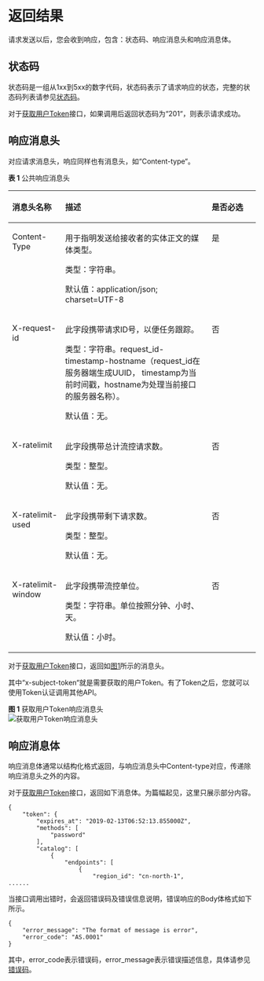# 返回结果<a name="modelarts_03_0003"></a>

请求发送以后，您会收到响应，包含：状态码、响应消息头和响应消息体。

## 状态码<a name="zh-cn_topic_0170917209_zh-cn_topic_0168405765_section968114282311"></a>

状态码是一组从1xx到5xx的数字代码，状态码表示了请求响应的状态，完整的状态码列表请参见[状态码](状态码.md)。

对于[获取用户Token](https://support.huaweicloud.com/zh-cn/api-iam/iam_30_0001.html)接口，如果调用后返回状态码为“201“，则表示请求成功。

## 响应消息头<a name="zh-cn_topic_0170917209_zh-cn_topic_0168405765_section7804143005810"></a>

对应请求消息头，响应同样也有消息头，如“Content-type“。

**表 1**  公共响应消息头

<a name="table14216843"></a>
<table><thead align="left"><tr id="row62973985"><th class="cellrowborder" valign="top" width="21.43%" id="mcps1.2.4.1.1"><p id="p619185"><a name="p619185"></a><a name="p619185"></a>消息头名称</p>
</th>
<th class="cellrowborder" valign="top" width="59.18%" id="mcps1.2.4.1.2"><p id="p48733195"><a name="p48733195"></a><a name="p48733195"></a>描述</p>
</th>
<th class="cellrowborder" valign="top" width="19.39%" id="mcps1.2.4.1.3"><p id="p25910100"><a name="p25910100"></a><a name="p25910100"></a>是否必选</p>
</th>
</tr>
</thead>
<tbody><tr id="row30872424"><td class="cellrowborder" valign="top" width="21.43%" headers="mcps1.2.4.1.1 "><p id="p17638454"><a name="p17638454"></a><a name="p17638454"></a>Content-Type</p>
</td>
<td class="cellrowborder" valign="top" width="59.18%" headers="mcps1.2.4.1.2 "><p id="p8511342153715"><a name="p8511342153715"></a><a name="p8511342153715"></a>用于指明发送给接收者的实体正文的媒体类型。</p>
<p id="p19428680"><a name="p19428680"></a><a name="p19428680"></a>类型：字符串。</p>
<p id="p40640399"><a name="p40640399"></a><a name="p40640399"></a>默认值：application/json; charset=UTF-8</p>
</td>
<td class="cellrowborder" valign="top" width="19.39%" headers="mcps1.2.4.1.3 "><p id="p3537986"><a name="p3537986"></a><a name="p3537986"></a>是</p>
</td>
</tr>
<tr id="row31841882"><td class="cellrowborder" valign="top" width="21.43%" headers="mcps1.2.4.1.1 "><p id="p29055658"><a name="p29055658"></a><a name="p29055658"></a>X-request-id</p>
</td>
<td class="cellrowborder" valign="top" width="59.18%" headers="mcps1.2.4.1.2 "><p id="p1697874723710"><a name="p1697874723710"></a><a name="p1697874723710"></a>此字段携带请求ID号，以便任务跟踪。</p>
<p id="p1855111243715"><a name="p1855111243715"></a><a name="p1855111243715"></a>类型：字符串。request_id-timestamp-hostname（request_id在服务器端生成UUID， timestamp为当前时间戳，hostname为处理当前接口的服务器名称）。</p>
<p id="p45000031"><a name="p45000031"></a><a name="p45000031"></a>默认值：无。</p>
</td>
<td class="cellrowborder" valign="top" width="19.39%" headers="mcps1.2.4.1.3 "><p id="p21123860"><a name="p21123860"></a><a name="p21123860"></a>否</p>
</td>
</tr>
<tr id="row55897013"><td class="cellrowborder" valign="top" width="21.43%" headers="mcps1.2.4.1.1 "><p id="p31364244"><a name="p31364244"></a><a name="p31364244"></a>X-ratelimit</p>
</td>
<td class="cellrowborder" valign="top" width="59.18%" headers="mcps1.2.4.1.2 "><p id="p57475868"><a name="p57475868"></a><a name="p57475868"></a>此字段携带总计流控请求数。</p>
<p id="p47520766"><a name="p47520766"></a><a name="p47520766"></a>类型：整型。</p>
<p id="p25033716"><a name="p25033716"></a><a name="p25033716"></a>默认值：无。</p>
</td>
<td class="cellrowborder" valign="top" width="19.39%" headers="mcps1.2.4.1.3 "><p id="p14465092"><a name="p14465092"></a><a name="p14465092"></a>否</p>
</td>
</tr>
<tr id="row63076969"><td class="cellrowborder" valign="top" width="21.43%" headers="mcps1.2.4.1.1 "><p id="p8960865"><a name="p8960865"></a><a name="p8960865"></a>X-ratelimit-used</p>
</td>
<td class="cellrowborder" valign="top" width="59.18%" headers="mcps1.2.4.1.2 "><p id="p54741478"><a name="p54741478"></a><a name="p54741478"></a>此字段携带剩下请求数。</p>
<p id="p22911256"><a name="p22911256"></a><a name="p22911256"></a>类型：整型。</p>
<p id="p4874719"><a name="p4874719"></a><a name="p4874719"></a>默认值：无。</p>
</td>
<td class="cellrowborder" valign="top" width="19.39%" headers="mcps1.2.4.1.3 "><p id="p59307957"><a name="p59307957"></a><a name="p59307957"></a>否</p>
</td>
</tr>
<tr id="row64009566"><td class="cellrowborder" valign="top" width="21.43%" headers="mcps1.2.4.1.1 "><p id="p17392329"><a name="p17392329"></a><a name="p17392329"></a>X-ratelimit-window</p>
</td>
<td class="cellrowborder" valign="top" width="59.18%" headers="mcps1.2.4.1.2 "><p id="p66601413"><a name="p66601413"></a><a name="p66601413"></a>此字段携带流控单位。</p>
<p id="p62541809"><a name="p62541809"></a><a name="p62541809"></a>类型：字符串。单位按照分钟、小时、天。</p>
<p id="p26005369"><a name="p26005369"></a><a name="p26005369"></a>默认值：小时。</p>
</td>
<td class="cellrowborder" valign="top" width="19.39%" headers="mcps1.2.4.1.3 "><p id="p26060174"><a name="p26060174"></a><a name="p26060174"></a>否</p>
</td>
</tr>
</tbody>
</table>

对于[获取用户Token](https://support.huaweicloud.com/zh-cn/api-iam/iam_30_0001.html)接口，返回如[图1](#zh-cn_topic_0170917209_zh-cn_topic_0168405765_fig4865141011511)所示的消息头。

其中“x-subject-token“就是需要获取的用户Token。有了Token之后，您就可以使用Token认证调用其他API。

**图 1**  获取用户Token响应消息头<a name="zh-cn_topic_0170917209_zh-cn_topic_0168405765_fig4865141011511"></a>  
![](figures/获取用户Token响应消息头.png "获取用户Token响应消息头")

## 响应消息体<a name="zh-cn_topic_0170917209_zh-cn_topic_0168405765_section034615592583"></a>

响应消息体通常以结构化格式返回，与响应消息头中Content-type对应，传递除响应消息头之外的内容。

对于[获取用户Token](https://support.huaweicloud.com/zh-cn/api-iam/iam_30_0001.html)接口，返回如下消息体。为篇幅起见，这里只展示部分内容。

```
{
    "token": {
        "expires_at": "2019-02-13T06:52:13.855000Z",
        "methods": [
            "password"
        ],
        "catalog": [
            {
                "endpoints": [
                    {
                        "region_id": "cn-north-1",
......
```

当接口调用出错时，会返回错误码及错误信息说明，错误响应的Body体格式如下所示。

```
{
    "error_message": "The format of message is error",
    "error_code": "AS.0001"
}
```

其中，error\_code表示错误码，error\_message表示错误描述信息，具体请参见[错误码](错误码.md)。

